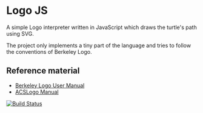 # Logo JS

A simple Logo interpreter written in JavaScript which draws the turtle's path
using SVG.

The project only implements a tiny part of the language and tries to follow the
conventions of Berkeley Logo.

## Reference material

- [Berkeley Logo User Manual](https://people.eecs.berkeley.edu/~bh/docs/html/usermanual.html)
- [ACSLogo Manual](http://www.alancsmith.co.uk/logo/LogoUserGuide151.pdf)

[![Build Status](https://travis-ci.org/drewish/logo_js.png?branch=gh-pages)](https://travis-ci.org/drewish/logo_js)